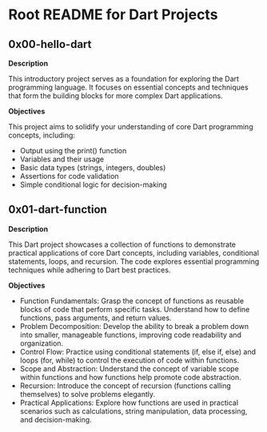 # Root README for Dart Projects

## 0x00-hello-dart
**Description**

This introductory project serves as a foundation for exploring the Dart programming language. It focuses on essential concepts and techniques that form the building blocks for more complex Dart applications.

**Objectives**

This project aims to solidify your understanding of core Dart programming concepts, including:

- Output using the print() function
- Variables and their usage
- Basic data types (strings, integers, doubles)
- Assertions for code validation
- Simple conditional logic for decision-making

## 0x01-dart-function
**Description**

This Dart project showcases a collection of functions to demonstrate practical applications of core Dart concepts, including variables, conditional statements, loops, and recursion. The code explores essential programming techniques while adhering to Dart best practices.

**Objectives**

- Function Fundamentals: Grasp the concept of functions as reusable blocks of code that perform specific tasks. Understand how to define functions, pass arguments, and return values.
- Problem Decomposition: Develop the ability to break a problem down into smaller, manageable functions, improving code readability and organization.
- Control Flow: Practice using conditional statements (if, else if, else) and loops (for, while) to control the execution of code within functions.
- Scope and Abstraction: Understand the concept of variable scope within functions and how functions help promote code abstraction.
- Recursion: Introduce the concept of recursion (functions calling themselves) to solve problems elegantly.
- Practical Applications: Explore how functions are used in practical scenarios such as calculations, string manipulation, data processing, and decision-making.
